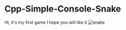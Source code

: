 # Cpp-Simple-Console-Snake
Hi, it's my first game I hope you will like it
![snake](https://user-images.githubusercontent.com/90219890/166824731-374b4574-7292-4914-ba81-563da43d5051.jpg)
